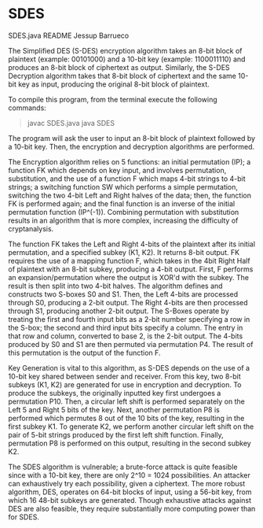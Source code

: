 # SDES

SDES.java README
Jessup Barrueco

The Simplified DES (S-DES) encryption algorithm takes an 8-bit block of plaintext (example: 00101000) and a 10-bit key (example: 1100011110) and produces an 8-bit block of ciphertext as output. Similarly, the S-DES Decryption algorithm takes that 8-bit block of ciphertext and the same 10-bit key as input, producing the original 8-bit block of plaintext.

To compile this program, from the terminal execute the following commands:
> javac SDES.java
> java SDES

The program will ask the user to input an 8-bit block of plaintext followed by a 10-bit key. Then, the encryption and decryption algorithms are performed.

The Encryption algorithm relies on 5 functions: an initial permutation (IP); a function FK which depends on key input, and involves permutation, substitution, and the use of a function F which maps 4-bit strings to 4-bit strings; a switching function SW which performs a simple permutation, switching the two 4-bit Left and Right halves of the data; then, the function FK is performed again; and the final function is an inverse of the initial permutation function (IP^(-1)). Combining permutation with substitution results in an algorithm that is more complex, increasing the difficulty of cryptanalysis.

The function FK takes the Left and Right 4-bits of the plaintext after its initial permutation, and a specified subkey (K1, K2). It returns 8-bit output. 
FK requires the use of a mapping function F, which takes in the 4bit Right Half of plaintext with an 8-bit subkey, producing a 4-bit output. First, F performs an expansion/permutation where the output is XOR'd with the subkey. The result is then split into two 4-bit halves. The algorithm defines and constructs two S-boxes S0 and S1. Then, the Left 4-bits are processed through S0, producing a 2-bit output. The Right 4-bits are then processed through S1, producing another 2-bit output. The S-Boxes operate by treating the first and fourth input bits as a 2-bit number specifying a row in the S-box; the second and third input bits specify a column. The entry in that row and column, converted to base 2, is the 2-bit output. The 4-bits produced by S0 and S1 are then permuted via permutation P4. The result of this permutation is the output of the function F.

Key Generation is vital to this algorithm, as S-DES depends on the use of a 10-bit key shared between sender and receiver. From this key, two 8-bit subkeys (K1, K2) are generated for use in encryption and decryption. To produce the subkeys, the originally inputted key first undergoes a permutation P10. Then, a circular left shift is performed separately on the Left 5 and Right 5 bits of the key. Next, another permutation P8 is performed which permutes 8 out of the 10 bits of the key, resulting in the first subkey K1. To generate K2, we perform another circular left shift on the pair of 5-bit strings produced by the first left shift function. Finally, permutation P8 is performed on this output, resulting in the second subkey K2.

The SDES algorithm is vulnerable; a brute-force attack is quite feasible since with a 10-bit key, there are only 2^10 = 1024 possibilities. An attacker can exhaustively try each possibility, given a ciphertext. The more robust algorithm, DES, operates on 64-bit blocks of input, using a 56-bit key, from which 16 48-bit subkeys are generated. Though exhaustive attacks against DES are also feasible, they require substantially more computing power than for SDES.
